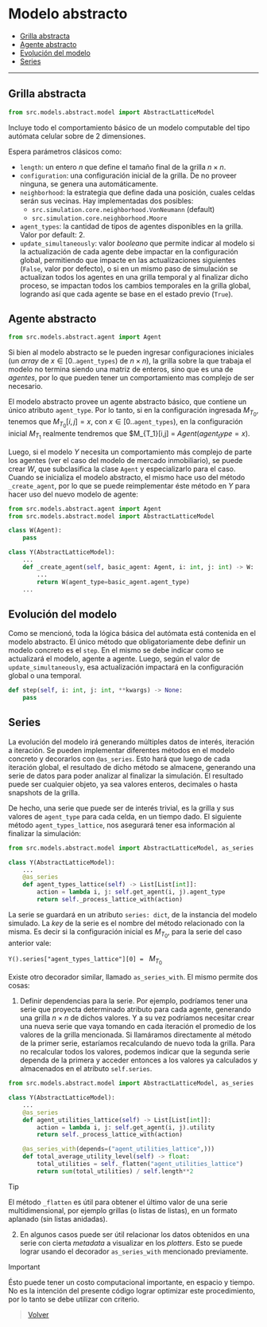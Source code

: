 # Modelo abstracto

* [Grilla abstracta](#grilla-abstracta)
* [Agente abstracto](#agente-abstracto)
* [Evolución del modelo](#evolución-del-modelo)
* [Series](#series)

---

## Grilla abstracta

```python
from src.models.abstract.model import AbstractLatticeModel
```

Incluye todo el comportamiento básico de un modelo computable del tipo autómata celular sobre de 2 dimensiones.

Espera parámetros clásicos como:
* `length`: un entero $n$ que define el tamaño final de la grilla $n \times n$.
* `configuration`: una configuración inicial de la grilla. De no proveer ninguna, se genera una automáticamente.
* `neighborhood`: la estrategia que define dada una posición, cuales celdas serán sus vecinas. Hay implementadas dos posibles:
    * `src.simulation.core.neighborhood.VonNeumann` (default)
    * `src.simulation.core.neighborhood.Moore`
* `agent_types`: la cantidad de tipos de agentes disponibles en la grilla. Valor por default: 2.
* `update_simultaneously`: valor *booleano* que permite indicar al modelo si la actualización de cada agente debe impactar en la configuración global, permitiendo que impacte en las actualizaciones siguientes (`False`, valor por defecto), o si en un mismo paso de simulación se actualizan todos los agentes en una grilla temporal y al finalizar dicho proceso, se impactan todos los cambios temporales en la grilla global, logrando así que cada agente se base en el estado previo (`True`).

## Agente abstracto

```python
from src.models.abstract.agent import Agent
```

Si bien al modelo abstracto se le pueden ingresar configuraciones iniciales (un *array* de $x \in [0..$`agent_types`$)$ de $n \times n$), la grilla sobre la que trabaja el modelo no termina siendo una matriz de enteros, sino que es una de *agentes*, por lo que pueden tener un comportamiento mas complejo de ser necesario.

El modelo abstracto provee un agente abstracto básico, que contiene un único atributo `agent_type`. Por lo tanto, si en la configuración ingresada $M_{T_0}$, tenemos que $M_{T_0}[i,j] = x$, con $x \in [0..$`agent_types`$)$, en la configuración inicial $M_{T_1}$ realmente tendremos que $M_{T_1}[i,j] = $`Agent(agent_type=x)`$.

Luego, si el modelo $Y$ necesita un comportamiento más complejo de parte los agentes (ver el caso del modelo de mercado inmobiliario), se puede crear $W$, que subclasifica la clase `Agent` y especializarlo para el caso. Cuando se inicializa el modelo abstracto, el mismo hace uso del método `_create_agent`, por lo que se puede reimplementar éste método en $Y$ para hacer uso del nuevo modelo de agente:

```python
from src.models.abstract.agent import Agent
from src.models.abstract.model import AbstractLatticeModel

class W(Agent):
    pass

class Y(AbstractLatticeModel):
    ...
    def _create_agent(self, basic_agent: Agent, i: int, j: int) -> W:
        ...
        return W(agent_type=basic_agent.agent_type)
    ...
```

## Evolución del modelo

Como se mencionó, toda la lógica básica del autómata está contenida en el modelo abstracto. El único método que obligatoriamente debe definir un modelo concreto es el `step`. En el mismo se debe indicar como se actualizará el modelo, agente a agente. Luego, según el valor de `update_simultaneously`, esa actualización impactará en la configuración global o una temporal.

```python
def step(self, i: int, j: int, **kwargs) -> None:
    pass
```

## Series

La evolución del modelo irá generando múltiples datos de interés, iteración a iteración. Se pueden implementar diferentes métodos en el modelo concreto y decorarlos con `@as_series`. Esto hará que luego de cada iteración global, el resultado de dicho método se almacene, generando una serie de datos para poder analizar al finalizar la simulación. El resultado puede ser cualquier objeto, ya sea valores enteros, decimales o hasta snapshots de la grilla.

De hecho, una serie que puede ser de interés trivial, es la grilla y sus valores de `agent_type` para cada celda, en un tiempo dado. El siguiente método `agent_types_lattice`, nos asegurará tener esa información al finalizar la simulación:

```python
from src.models.abstract.model import AbstractLatticeModel, as_series

class Y(AbstractLatticeModel):
    ...
    @as_series
    def agent_types_lattice(self) -> List[List[int]]:
        action = lambda i, j: self.get_agent(i, j).agent_type
        return self._process_lattice_with(action)
```

La serie se guardará en un atributo `series: dict`, de la instancia del modelo simulado. La *key* de la serie es el nombre del método relacionado con la misma. Es decir si la configuración inicial es $M_{T_0}$, para la serie del caso anterior vale:

`Y().series["agent_types_lattice"][0] = ` $M_{T_0}$

Existe otro decorador similar, llamado `as_series_with`. El mismo permite dos cosas:

1. Definir dependencias para la serie. Por ejemplo, podríamos tener una serie que proyecta determinado atributo para cada agente, generando una grilla $n \times n$ de dichos valores. Y a su vez podríamos necesitar crear una nueva serie que vaya tomando en cada iteración el promedio de los valores de la grilla mencionada. Si llamáramos directamente al método de la primer serie, estaríamos recalculando de nuevo toda la grilla. Para no recalcular todos los valores, podemos indicar que la segunda serie dependa de la primera y acceder entonces a los valores ya calculados y almacenados en el atributo `self.series`.

```python
from src.models.abstract.model import AbstractLatticeModel, as_series

class Y(AbstractLatticeModel):
    ...
    @as_series
    def agent_utilities_lattice(self) -> List[List[int]]:
        action = lambda i, j: self.get_agent(i, j).utility
        return self._process_lattice_with(action)

    @as_series_with(depends=("agent_utilities_lattice",)))
    def total_average_utility_level(self) -> float:
        total_utilities = self._flatten("agent_utilities_lattice")
        return sum(total_utilities) / self.length**2
```
> [!TIP]
> El método `_flatten` es útil para obtener el último valor de una serie multidimensional, por ejemplo grillas (o listas de listas), en un formato aplanado (sin listas anidadas).

2. En algunos casos puede ser útil relacionar los datos obtenidos en una serie con cierta *metadata* a visualizar en los *plotters*. Esto se puede lograr usando el decorador `as_series_with` mencionado previamente.

> [!IMPORTANT]
> Ésto puede tener un costo computacional importante, en espacio y tiempo. No es la intención del presente código lograr optimizar este procedimiento, por lo tanto se debe utilizar con criterio.

> [Volver](../README.md)

